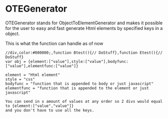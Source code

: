 # OTEGenerator
OTEGenerator stands for ObjectToElementGenerator and makes it possible for the user to easy and fast generate Html elements by specified keys in a object.
 
 This is what the function can handle as of now
 
	//div,color:#000000;,function Btest(){// DoStuff},function Etest(){// DoStuff}
	var obj = {element:["value"],style:["value"],bodyfunc:["value"],elementfunc:["value"]}
	
	element = "Html element"
	style = "css"
	bodyfunc = "function that is appended to body or just javascript"
	elementfunc = "function that is appended to the element or just javascript"
	
	You can send in x amount of values at any order so 2 divs would equal to {element:["value","value"]}
	and you don't have to use all the keys.
 

